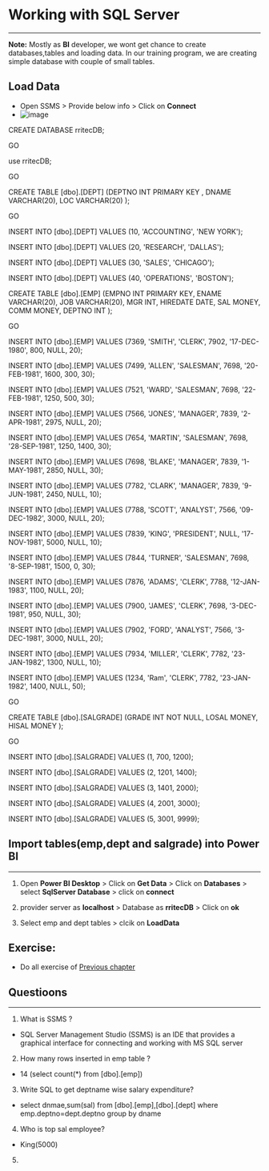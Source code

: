 # Working with SQL Server
---
**Note:** Mostly as **BI** developer, we wont get chance to create databases,tables and loading data. In our training program, we are creating simple database with couple of small tables.

## Load Data

- Open SSMS > Provide below info > Click on **Connect**
- ![image](https://user-images.githubusercontent.com/20516321/116333897-f25bee00-a7f1-11eb-8cd0-161a5ed8e4dc.png)

CREATE DATABASE rritecDB;

GO

use rritecDB;

GO

CREATE TABLE [dbo].[DEPT]
(DEPTNO INT PRIMARY KEY ,
DNAME VARCHAR(20),
LOC VARCHAR(20) );

GO

INSERT INTO [dbo].[DEPT] VALUES (10, 'ACCOUNTING', 'NEW YORK');

INSERT INTO [dbo].[DEPT] VALUES (20, 'RESEARCH', 'DALLAS');

INSERT INTO [dbo].[DEPT] VALUES (30, 'SALES', 'CHICAGO');

INSERT INTO [dbo].[DEPT] VALUES (40, 'OPERATIONS', 'BOSTON');


CREATE TABLE [dbo].[EMP]
(EMPNO INT PRIMARY KEY,
ENAME VARCHAR(20),
JOB VARCHAR(20),
MGR INT,
HIREDATE DATE,
SAL MONEY,
COMM MONEY,
DEPTNO INT );

GO

INSERT INTO [dbo].[EMP] VALUES
(7369, 'SMITH', 'CLERK', 7902, '17-DEC-1980', 800, NULL, 20);

INSERT INTO [dbo].[EMP] VALUES
(7499, 'ALLEN', 'SALESMAN', 7698, '20-FEB-1981', 1600, 300, 30);

INSERT INTO [dbo].[EMP] VALUES
(7521, 'WARD', 'SALESMAN', 7698, '22-FEB-1981', 1250, 500, 30);

INSERT INTO [dbo].[EMP] VALUES
(7566, 'JONES', 'MANAGER', 7839, '2-APR-1981', 2975, NULL, 20);

INSERT INTO [dbo].[EMP] VALUES
(7654, 'MARTIN', 'SALESMAN', 7698, '28-SEP-1981', 1250, 1400, 30);

INSERT INTO [dbo].[EMP] VALUES
(7698, 'BLAKE', 'MANAGER', 7839, '1-MAY-1981', 2850, NULL, 30);

INSERT INTO [dbo].[EMP] VALUES
(7782, 'CLARK', 'MANAGER', 7839, '9-JUN-1981', 2450, NULL, 10);

INSERT INTO [dbo].[EMP] VALUES
(7788, 'SCOTT', 'ANALYST', 7566, '09-DEC-1982', 3000, NULL, 20);

INSERT INTO [dbo].[EMP] VALUES
(7839, 'KING', 'PRESIDENT', NULL, '17-NOV-1981', 5000, NULL, 10);

INSERT INTO [dbo].[EMP] VALUES
(7844, 'TURNER', 'SALESMAN', 7698, '8-SEP-1981', 1500, 0, 30);

INSERT INTO [dbo].[EMP] VALUES
(7876, 'ADAMS', 'CLERK', 7788, '12-JAN-1983', 1100, NULL, 20);

INSERT INTO [dbo].[EMP] VALUES
(7900, 'JAMES', 'CLERK', 7698, '3-DEC-1981', 950, NULL, 30);

INSERT INTO [dbo].[EMP] VALUES
(7902, 'FORD', 'ANALYST', 7566, '3-DEC-1981', 3000, NULL, 20);

INSERT INTO [dbo].[EMP] VALUES
(7934, 'MILLER', 'CLERK', 7782, '23-JAN-1982', 1300, NULL, 10);

INSERT INTO [dbo].[EMP] VALUES (1234, 'Ram', 'CLERK', 7782, '23-JAN-1982', 1400, NULL, 50);


GO

CREATE TABLE [dbo].[SALGRADE]
(GRADE INT NOT NULL,
LOSAL MONEY,
HISAL MONEY );

GO

INSERT INTO [dbo].[SALGRADE] VALUES (1, 700, 1200);

INSERT INTO [dbo].[SALGRADE] VALUES (2, 1201, 1400);

INSERT INTO [dbo].[SALGRADE] VALUES (3, 1401, 2000);

INSERT INTO [dbo].[SALGRADE] VALUES (4, 2001, 3000);

INSERT INTO [dbo].[SALGRADE] VALUES (5, 3001, 9999);

## Import tables(emp,dept and salgrade) into Power BI
---

1. Open **Power BI Desktop** > Click on **Get Data** > Click on **Databases** > select **SqlServer Database** > click on **connect**


 
1. provider server as **localhost** > Database as **rritecDB** > Click on **ok**

    
    
1. Select emp and dept tables > clcik on **LoadData** 

    


## Exercise:
- Do all exercise of [Previous chapter ](https://github.com/rritec/powerbi/blob/8cd3e9b6ff889c7056baf4c71b951dd152a41c16/Notebooks/PBI_01_02_Power%20Query%20Editor%20Shape%20data%20using%20Excel%20as%20input.md)

## Questioons
---
1. What is SSMS ?
 - SQL Server Management Studio (SSMS) is an IDE that provides a graphical interface for connecting and working with MS SQL server
2. How many rows inserted in emp table ?
 - 14 (select count(*) from [dbo].[emp])
3. Write SQL to get deptname wise salary expenditure?
 - select dnmae,sum(sal) from [dbo].[emp],[dbo].[dept] where emp.deptno=dept.deptno group by dname
4. Who is top sal employee?
 - King(5000)
5.  


